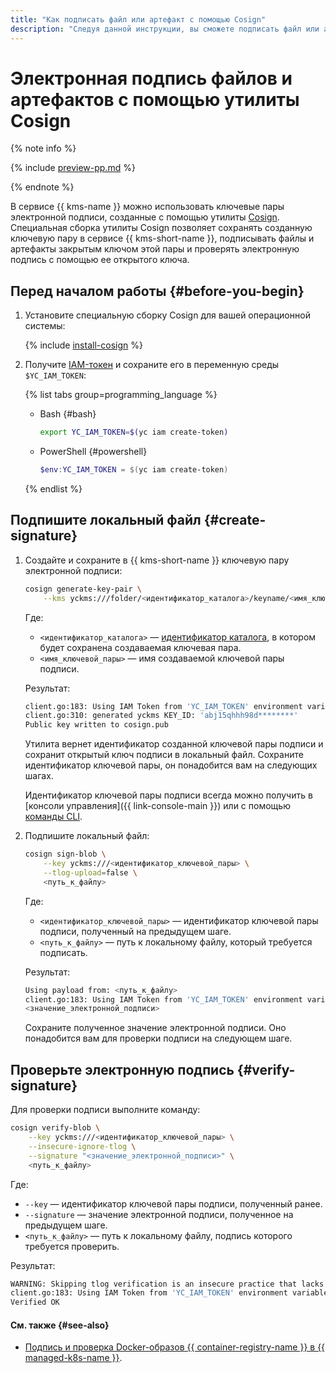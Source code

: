 ```yaml
---
title: "Как подписать файл или артефакт с помощью Cosign"
description: "Следуя данной инструкции, вы сможете подписать файл или артефакт, а также проверить электронную подпись с помощью утилиты Cosign."
---
```


# Электронная подпись файлов и артефактов с помощью утилиты Cosign

{% note info %}

{% include [preview-pp.md](../../_includes/preview-pp.md) %}

{% endnote %}

В сервисе {{ kms-name }} можно использовать ключевые пары электронной подписи, созданные с помощью утилиты [Cosign](https://docs.sigstore.dev/signing/quickstart/). Специальная сборка утилиты Cosign позволяет сохранять созданную ключевую пару в сервисе {{ kms-short-name }}, подписывать файлы и артефакты закрытым ключом этой пары и проверять электронную подпись с помощью ее открытого ключа.

## Перед началом работы {#before-you-begin}

1. Установите специальную сборку Cosign для вашей операционной системы:

    {% include [install-cosign](../../_includes/kms/install-cosign.md) %}

1. Получите [IAM-токен](../../iam/concepts/authorization/iam-token.md) и сохраните его в переменную среды `$YC_IAM_TOKEN`:

    {% list tabs group=programming_language %}

    - Bash {#bash}

      ```bash
      export YC_IAM_TOKEN=$(yc iam create-token)
      ```

    - PowerShell {#powershell}

      ```powershell
      $env:YC_IAM_TOKEN = $(yc iam create-token)
      ```

    {% endlist %}

## Подпишите локальный файл {#create-signature}

1. Создайте и сохраните в {{ kms-short-name }} ключевую пару электронной подписи:

    ```bash
    cosign generate-key-pair \
        --kms yckms:///folder/<идентификатор_каталога>/keyname/<имя_ключевой_пары>
    ```

    Где:
    * `<идентификатор_каталога>` — [идентификатор каталога](../../resource-manager/operations/folder/get-id.md), в котором будет сохранена создаваемая ключевая пара.
    * `<имя_ключевой_пары>` — имя создаваемой ключевой пары подписи.

    Результат:

    ```bash
    client.go:183: Using IAM Token from 'YC_IAM_TOKEN' environment variable as credentials
    client.go:310: generated yckms KEY_ID: 'abj15qhhh98d********'
    Public key written to cosign.pub
    ```

    Утилита вернет идентификатор созданной ключевой пары подписи и сохранит открытый ключ подписи в локальный файл. Сохраните идентификатор ключевой пары, он понадобится вам на следующих шагах.
    
    Идентификатор ключевой пары подписи всегда можно получить в [консоли управления]({{ link-console-main }}) или с помощью [команды CLI](../../cli/cli-ref/managed-services/kms/asymmetric-signature-key/list.md).

1. Подпишите локальный файл:

    ```bash
    cosign sign-blob \
        --key yckms:///<идентификатор_ключевой_пары> \
        --tlog-upload=false \
        <путь_к_файлу>
    ```

    Где:
    * `<идентификатор_ключевой_пары>` — идентификатор ключевой пары подписи, полученный на предыдущем шаге.
    * `<путь_к_файлу>` — путь к локальному файлу, который требуется подписать.

    Результат:

    ```bash
    Using payload from: <путь_к_файлу>
    client.go:183: Using IAM Token from 'YC_IAM_TOKEN' environment variable as credentials
    <значение_электронной_подписи>
    ```

    Сохраните полученное значение электронной подписи. Оно понадобится вам для проверки подписи на следующем шаге.

## Проверьте электронную подпись {#verify-signature}

Для проверки подписи выполните команду:

```bash
cosign verify-blob \
    --key yckms:///<идентификатор_ключевой_пары> \
    --insecure-ignore-tlog \
    --signature "<значение_электронной_подписи>" \
    <путь_к_файлу>
```

Где:
* `--key` — идентификатор ключевой пары подписи, полученный ранее.
* `--signature` — значение электронной подписи, полученное на предыдущем шаге.
* `<путь_к_файлу>` — путь к локальному файлу, подпись которого требуется проверить.

Результат:

```bash
WARNING: Skipping tlog verification is an insecure practice that lacks of transparency and auditability verification for the blob.
client.go:183: Using IAM Token from 'YC_IAM_TOKEN' environment variable as credentials
Verified OK
```

#### См. также {#see-also}

* [Подпись и проверка Docker-образов {{ container-registry-name }} в {{ managed-k8s-name }}](../../container-registry/tutorials/sign-with-cosign.md).
